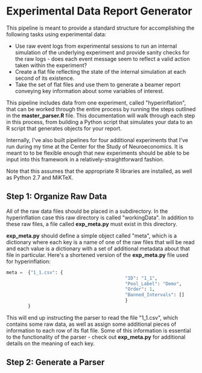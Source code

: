 # Experimental Data Report Generator

This pipeline is meant to provide a standard structure for accomplishing the following tasks using experimental data:

- Use raw event logs from experimental sessions to run an internal simulation of the underlying experiment and provide sanity checks for the raw logs - does each event message seem to reflect a valid action taken within the experiment?
- Create a flat file reflecting the state of the internal simulation at each second of its existence.
- Take the set of flat files and use them to generate a beamer report conveying key information about some variables of interest.

This pipeline includes data from one experiment, called "hyperinflation", that can be worked through the entire process by running the steps outlined in the **master_parser.R** file. This documentation will walk through each step in this process, from building a Python script that simulates your data to an R script that generates objects for your report.

Internally, I've also built pipelines for four additional experiments that I've run during my time at the Center for the Study of Neuroeconomics. It is meant to to be flexible enough that new experiments should be able to be input into this framework in a relatively-straightforward fashion.

Note that this assumes that the appropriate R libraries are installed, as well as Python 2.7 and MiKTeX.

## Step 1: Organize Raw Data

All of the raw data files should be placed in a subdirectory. In the hyperinflation case this raw directory is called "workingData". In addition to these raw files, a file called **exp_meta.py** must exist in this directory.

**exp_meta.py** should define a simple object called "meta", which is a dictionary where each key is a name of one of the raw files that will be read and each value is a dictionary with a set of additional metadata about that file in particular. Here's a shortened version of the **exp_meta.py** file used for hyperinflation:

```python
meta = 	{"1_1.csv": {						
											"ID": "1_1",
											"Pool_Label": "Demo",
											"Order": 1,
											"Banned_Intervals": []
											}
		}
```

This will end up instructing the parser to read the file "1_1.csv", which contains some raw data, as well as assign some additional pieces of information to each row of its flat file. Some of this information is essential to the functionality of the parser - check out **exp_meta.py** for additional details on the meaning of each key.

## Step 2: Generate a Parser
